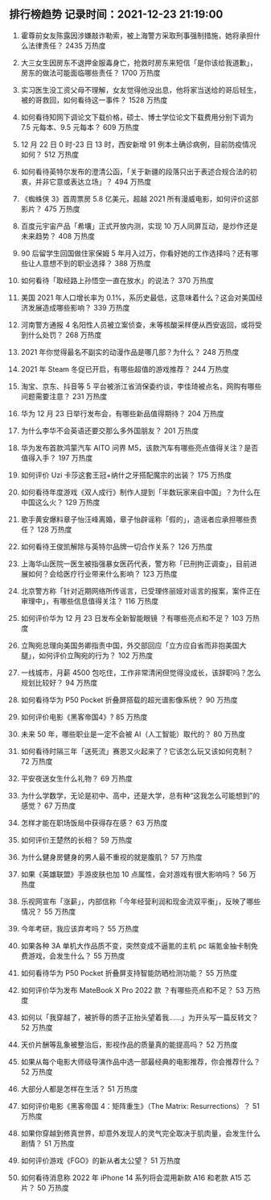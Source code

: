 
## 排行榜趋势 记录时间：2021-12-23 21:19:00
  
  1. 霍尊前女友陈露因涉嫌敲诈勒索，被上海警方采取刑事强制措施，她将承担什么法律责任？ 2435 万热度
    
  2. 大三女生因房东不退押金服毒身亡，抢救时房东来短信「是你该给我道歉」，房东的做法可能面临哪些责任？ 1700 万热度
    
  3. 实习医生没工资父母不理解，女友觉得他没出息，他将家当送给的哥后轻生，被的哥救回，如何看待这一事件？ 1528 万热度
    
  4. 如何看待知网下调论文下载价格，硕士、博士学位论文下载费用分别下调为 7.5 元每本、9.5 元每本？ 609 万热度
    
  5. 12 月 22 日 0 时-23 日 13 时，西安新增 91 例本土确诊病例，目前防疫情况如何？ 512 万热度
    
  6. 如何看待英特尔发布的澄清公函，「关于新疆的段落只出于表述合规合法的初衷，并非它意或表达立场」？ 494 万热度
    
  7. 《蜘蛛侠 3》首周票房 5.8 亿美元，超越 2021 所有漫威电影，如何评价这部影片？ 475 万热度
    
  8. 百度元宇宙产品「希壤」正式开放内测，实现 10 万人同屏互动，是炒作还是未来趋势？ 408 万热度
    
  9. 90 后留学生回国做住家保姆 5 年月入过万，你看好她的工作选择吗？还有哪些让人意想不到的职业选择？ 388 万热度
    
  10. 如何看待「取经路上孙悟空一直在放水」的说法？ 370 万热度
    
  11. 美国 2021 年人口增长率为 0.1%，系历史最低，这意味着什么？这会对美国经济发展造成哪些影响？ 339 万热度
    
  12. 河南警方通报 4 名阳性人员被立案侦查，未等核酸采样便从西安返回，或将受到什么处罚？ 268 万热度
    
  13. 2021 年你觉得最名不副实的动漫作品是哪几部？为什么？ 248 万热度
    
  14. 2021 年 Steam 冬促已开启，有哪些超值的游戏推荐？ 244 万热度
    
  15. 淘宝、京东、抖音等 5 平台被浙江省消保委约谈，李佳琦被点名，网购有哪些问题需要注意？ 231 万热度
    
  16. 华为 12 月 23 日举行发布会，有哪些新品值得期待？ 204 万热度
    
  17. 为什么李华不会英语还要交那么多外国朋友？ 201 万热度
    
  18. 华为发布首款鸿蒙汽车 AITO 问界 M5，该款汽车有哪些亮点值得关注？是否值得入手？ 197 万热度
    
  19. 如何评价 Uzi 卡莎这套王冠+纳什之牙搭配魔宗的出装？ 175 万热度
    
  20. 如何看待年度游戏《双人成行》制作人提到「半数玩家来自中国」？为什么在中国这么火？ 129 万热度
    
  21. 歌手黄安爆料章子怡汪峰离婚，章子怡辟谣称「假的」，造谣者应承担哪些责任？ 128 万热度
    
  22. 如何看待王俊凯解除与英特尔品牌一切合作关系？ 126 万热度
    
  23. 上海华山医院一医生被指强暴女医药代表，警方称「已刑拘正调查」，目前进展如何？会给医疗行业带来什么影响？ 123 万热度
    
  24. 北京警方称「针对近期网络所传谣言，已受理佟丽娅对谣言的报案，案件正在审理中」，有哪些信息值得关注？ 116 万热度
    
  25. 如何评价华为 12 月 23 日发布全新智能眼镜 ？有哪些亮点和不足？ 103 万热度
    
  26. 立陶宛总理向美国务卿指责中国，外交部回应「立方应自省而非抱美国大腿」，如何评价立陶宛的行为？ 102 万热度
    
  27. 一线城市，月薪 4500 包吃住，工作非常清闲但觉得没成长，该辞职吗？怎么规划比较好？ 94 万热度
    
  28. 如何看待华为 P50 Pocket 折叠屏搭载的超光谱影像系统？ 90 万热度
    
  29. 如何评价电影《黑客帝国4》? 85 万热度
    
  30. 未来 50 年，哪些职业是一定不会被 AI（人工智能）取代的？ 80 万热度
    
  31. 如何看待时隔三年「送死流」赛恩又火起来了？它该怎么玩又该如何克制？ 72 万热度
    
  32. 平安夜送女生什么礼物？ 69 万热度
    
  33. 为什么学数学，无论是初中、高中，还是大学，总有种“这我怎么可能想到”的感觉？ 67 万热度
    
  34. 怎样才能在职场饭局中获得存在感？ 63 万热度
    
  35. 如何评价王楚然的长相？ 59 万热度
    
  36. 为什么健身房健身的男人最不重视的就是腹肌？ 57 万热度
    
  37. 如果《英雄联盟》手游皮肤也加 10 点属性，会对游戏有很大影响吗？ 56 万热度
    
  38. 乐视网宣布「涨薪」，内部信称「今年经营利润和现金流双平衡」，反映了哪些情况？ 55 万热度
    
  39. 今年考研，我应该弃考吗？ 55 万热度
    
  40. 如果各种 3A 单机大作品质不变，突然变成不逼氪的主机 pc 端氪金抽卡制免费游戏，会发生什么？ 55 万热度
    
  41. 如何看待华为 P50 Pocket 折叠屏支持智能防晒检测功能？ 55 万热度
    
  42. 如何评价华为发布 MateBook X Pro 2022 款 ？有哪些亮点和不足？ 53 万热度
    
  43. 如何以「我穿越了，被折辱的质子正抬头望着我……」为开头写一篇反转文？ 52 万热度
    
  44. 天价片酬等乱象被整治后，影视作品的质量真的能提高吗？ 52 万热度
    
  45. 如果从每个电影大师级导演作品中选一部最经典的电影推荐，你会推荐什么？ 52 万热度
    
  46. 大部分人都是怎样在生活？ 51 万热度
    
  47. 如何评价电影《黑客帝国 4：矩阵重生》（The Matrix: Resurrections）？ 51 万热度
    
  48. 如果你穿越到修真世界，却意外发现人的灵气完全取决于肌肉量，会发生什么剧情？ 51 万热度
    
  49. 如何评价游戏《FGO》的新从者太公望？ 51 万热度
    
  50. 如何看待消息称 2022 年 iPhone 14 系列将会混用新款 A16 和老款 A15 芯片？ 50 万热度
    